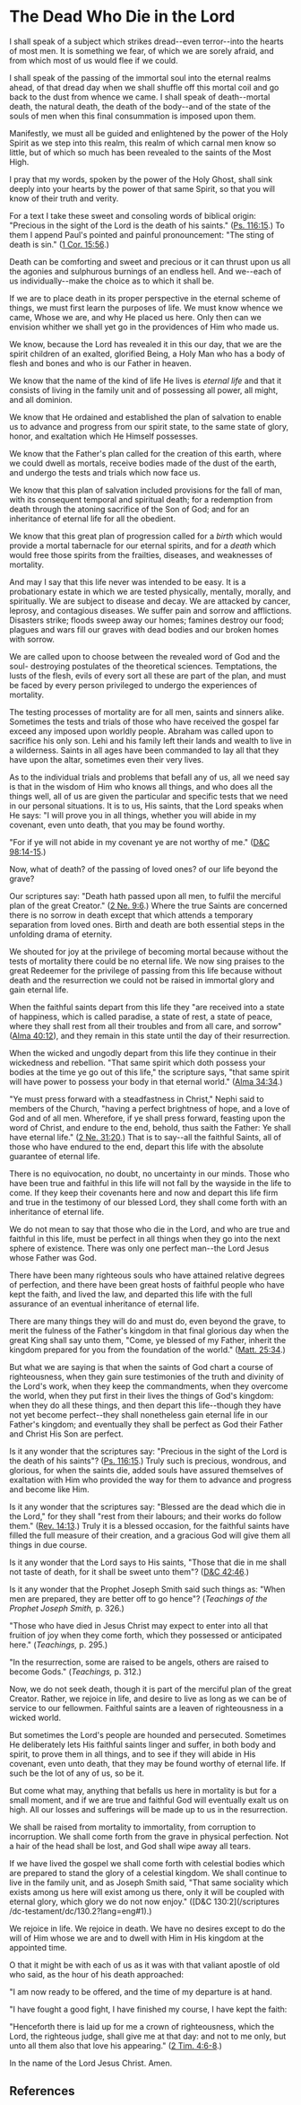 # The Dead Who Die in the Lord

I shall speak of a subject which strikes dread--even terror--into the hearts
of most men. It is something we fear, of which we are sorely afraid, and from
which most of us would flee if we could.

I shall speak of the passing of the immortal soul into the eternal realms
ahead, of that dread day when we shall shuffle off this mortal coil and go
back to the dust from whence we came. I shall speak of death--mortal death,
the natural death, the death of the body--and of the state of the souls of men
when this final consummation is imposed upon them.

Manifestly, we must all be guided and enlightened by the power of the Holy
Spirit as we step into this realm, this realm of which carnal men know so
little, but of which so much has been revealed to the saints of the Most High.

I pray that my words, spoken by the power of the Holy Ghost, shall sink deeply
into your hearts by the power of that same Spirit, so that you will know of
their truth and verity.

For a text I take these sweet and consoling words of biblical origin:
"Precious in the sight of the Lord is the death of his saints." ([Ps.
116:15](/scriptures/ot/ps/116.15?lang=eng#14).) To them I append Paul's
pointed and painful pronouncement: "The sting of death is sin." ([1 Cor.
15:56](/scriptures/nt/1-cor/15.56?lang=eng#55).)

Death can be comforting and sweet and precious or it can thrust upon us all
the agonies and sulphurous burnings of an endless hell. And we--each of us
individually--make the choice as to which it shall be.

If we are to place death in its proper perspective in the eternal scheme of
things, we must first learn the purposes of life. We must know whence we came,
Whose we are, and why He placed us here. Only then can we envision whither we
shall yet go in the providences of Him who made us.

We know, because the Lord has revealed it in this our day, that we are the
spirit children of an exalted, glorified Being, a Holy Man who has a body of
flesh and bones and who is our Father in heaven.

We know that the name of the kind of life He lives is _eternal life_ and that
it consists of living in the family unit and of possessing all power, all
might, and all dominion.

We know that He ordained and established the plan of salvation to enable us to
advance and progress from our spirit state, to the same state of glory, honor,
and exaltation which He Himself possesses.

We know that the Father's plan called for the creation of this earth, where we
could dwell as mortals, receive bodies made of the dust of the earth, and
undergo the tests and trials which now face us.

We know that this plan of salvation included provisions for the fall of man,
with its consequent temporal and spiritual death; for a redemption from death
through the atoning sacrifice of the Son of God; and for an inheritance of
eternal life for all the obedient.

We know that this great plan of progression called for a _birth_ which would
provide a mortal tabernacle for our eternal spirits, and for a _death_ which
would free those spirits from the frailties, diseases, and weaknesses of
mortality.

And may I say that this life never was intended to be easy. It is a
probationary estate in which we are tested physically, mentally, morally, and
spiritually. We are subject to disease and decay. We are attacked by cancer,
leprosy, and contagious diseases. We suffer pain and sorrow and afflictions.
Disasters strike; floods sweep away our homes; famines destroy our food;
plagues and wars fill our graves with dead bodies and our broken homes with
sorrow.

We are called upon to choose between the revealed word of God and the soul-
destroying postulates of the theoretical sciences. Temptations, the lusts of
the flesh, evils of every sort all these are part of the plan, and must be
faced by every person privileged to undergo the experiences of mortality.

The testing processes of mortality are for all men, saints and sinners alike.
Sometimes the tests and trials of those who have received the gospel far
exceed any imposed upon worldly people. Abraham was called upon to sacrifice
his only son. Lehi and his family left their lands and wealth to live in a
wilderness. Saints in all ages have been commanded to lay all that they have
upon the altar, sometimes even their very lives.

As to the individual trials and problems that befall any of us, all we need
say is that in the wisdom of Him who knows all things, and who does all the
things well, all of us are given the particular and specific tests that we
need in our personal situations. It is to us, His saints, that the Lord speaks
when He says: "I will prove you in all things, whether you will abide in my
covenant, even unto death, that you may be found worthy.

"For if ye will not abide in my covenant ye are not worthy of me." ([D&amp;C
98:14-15](/scriptures/dc-testament/dc/98.14-15?lang=eng#13).)

Now, what of death? of the passing of loved ones? of our life beyond the
grave?

Our scriptures say: "Death hath passed upon all men, to fulfil the merciful
plan of the great Creator." ([2 Ne.
9:6](/scriptures/bofm/2-ne/9.6?lang=eng#5).) Where the true Saints are
concerned there is no sorrow in death except that which attends a temporary
separation from loved ones. Birth and death are both essential steps in the
unfolding drama of eternity.

We shouted for joy at the privilege of becoming mortal because without the
tests of mortality there could be no eternal life. We now sing praises to the
great Redeemer for the privilege of passing from this life because without
death and the resurrection we could not be raised in immortal glory and gain
eternal life.

When the faithful saints depart from this life they "are received into a state
of happiness, which is called paradise, a state of rest, a state of peace,
where they shall rest from all their troubles and from all care, and sorrow"
([Alma 40:12](/scriptures/bofm/alma/40.12?lang=eng#11)), and they remain in
this state until the day of their resurrection.

When the wicked and ungodly depart from this life they continue in their
wickedness and rebellion. "That same spirit which doth possess your bodies at
the time ye go out of this life," the scripture says, "that same spirit will
have power to possess your body in that eternal world." ([Alma
34:34](/scriptures/bofm/alma/34.34?lang=eng#33).)

"Ye must press forward with a steadfastness in Christ," Nephi said to members
of the Church, "having a perfect brightness of hope, and a love of God and of
all men. Wherefore, if ye shall press forward, feasting upon the word of
Christ, and endure to the end, behold, thus saith the Father: Ye shall have
eternal life." ([2 Ne. 31:20](/scriptures/bofm/2-ne/31.20?lang=eng#19).) That
is to say--all the faithful Saints, all of those who have endured to the end,
depart this life with the absolute guarantee of eternal life.

There is no equivocation, no doubt, no uncertainty in our minds. Those who
have been true and faithful in this life will not fall by the wayside in the
life to come. If they keep their covenants here and now and depart this life
firm and true in the testimony of our blessed Lord, they shall come forth with
an inheritance of eternal life.

We do not mean to say that those who die in the Lord, and who are true and
faithful in this life, must be perfect in all things when they go into the
next sphere of existence. There was only one perfect man--the Lord Jesus whose
Father was God.

There have been many righteous souls who have attained relative degrees of
perfection, and there have been great hosts of faithful people who have kept
the faith, and lived the law, and departed this life with the full assurance
of an eventual inheritance of eternal life.

There are many things they will do and must do, even beyond the grave, to
merit the fulness of the Father's kingdom in that final glorious day when the
great King shall say unto them, "Come, ye blessed of my Father, inherit the
kingdom prepared for you from the foundation of the world." ([Matt.
25:34](/scriptures/nt/matt/25.34?lang=eng#33).)

But what we are saying is that when the saints of God chart a course of
righteousness, when they gain sure testimonies of the truth and divinity of
the Lord's work, when they keep the commandments, when they overcome the
world, when they put first in their lives the things of God's kingdom: when
they do all these things, and then depart this life--though they have not yet
become perfect--they shall nonetheless gain eternal life in our Father's
kingdom; and eventually they shall be perfect as God their Father and Christ
His Son are perfect.

Is it any wonder that the scriptures say: "Precious in the sight of the Lord
is the death of his saints"? ([Ps.
116:15](/scriptures/ot/ps/116.15?lang=eng#14).) Truly such is precious,
wondrous, and glorious, for when the saints die, added souls have assured
themselves of exaltation with Him who provided the way for them to advance and
progress and become like Him.

Is it any wonder that the scriptures say: "Blessed are the dead which die in
the Lord," for they shall "rest from their labours; and their works do follow
them." ([Rev. 14:13](/scriptures/nt/rev/14.13?lang=eng#12).) Truly it is a
blessed occasion, for the faithful saints have filled the full measure of
their creation, and a gracious God will give them all things in due course.

Is it any wonder that the Lord says to His saints, "Those that die in me shall
not taste of death, for it shall be sweet unto them"? ([D&amp;C
42:46](/scriptures/dc-testament/dc/42.46?lang=eng#45).)

Is it any wonder that the Prophet Joseph Smith said such things as: "When men
are prepared, they are better off to go hence"? (_Teachings of the Prophet
Joseph Smith,_ p. 326.)

"Those who have died in Jesus Christ may expect to enter into all that
fruition of joy when they come forth, which they possessed or anticipated
here." (_Teachings,_ p. 295.)

"In the resurrection, some are raised to be angels, others are raised to
become Gods." (_Teachings,_ p. 312.)

Now, we do not seek death, though it is part of the merciful plan of the great
Creator. Rather, we rejoice in life, and desire to live as long as we can be
of service to our fellowmen. Faithful saints are a leaven of righteousness in
a wicked world.

But sometimes the Lord's people are hounded and persecuted. Sometimes He
deliberately lets His faithful saints linger and suffer, in both body and
spirit, to prove them in all things, and to see if they will abide in His
covenant, even unto death, that they may be found worthy of eternal life. If
such be the lot of any of us, so be it.

But come what may, anything that befalls us here in mortality is but for a
small moment, and if we are true and faithful God will eventually exalt us on
high. All our losses and sufferings will be made up to us in the resurrection.

We shall be raised from mortality to immortality, from corruption to
incorruption. We shall come forth from the grave in physical perfection. Not a
hair of the head shall be lost, and God shall wipe away all tears.

If we have lived the gospel we shall come forth with celestial bodies which
are prepared to stand the glory of a celestial kingdom. We shall continue to
live in the family unit, and as Joseph Smith said, "That same sociality which
exists among us here will exist among us there, only it will be coupled with
eternal glory, which glory we do not now enjoy." ([D&amp;C 130:2](/scriptures
/dc-testament/dc/130.2?lang=eng#1).)

We rejoice in life. We rejoice in death. We have no desires except to do the
will of Him whose we are and to dwell with Him in His kingdom at the appointed
time.

O that it might be with each of us as it was with that valiant apostle of old
who said, as the hour of his death approached:

"I am now ready to be offered, and the time of my departure is at hand.

"I have fought a good fight, I have finished my course, I have kept the faith:

"Henceforth there is laid up for me a crown of righteousness, which the Lord,
the righteous judge, shall give me at that day: and not to me only, but unto
all them also that love his appearing." ([2 Tim.
4:6-8](/scriptures/nt/2-tim/4.6-8?lang=eng#5).)

In the name of the Lord Jesus Christ. Amen.

## References

